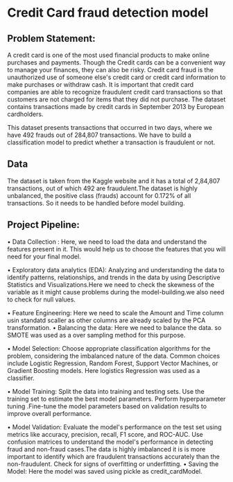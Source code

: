 # Credit Card fraud detection model


## Problem Statement:


A credit card is one of the most used financial products to make online purchases and payments. Though the Credit cards can be a convenient way to manage your finances, they can also be risky. Credit card fraud is the unauthorized use of someone else's credit card or credit card information to make purchases or withdraw cash.
It is important that credit card companies are able to recognize fraudulent credit card transactions so that customers are not charged for items that they did not purchase. The dataset contains transactions made by credit cards in September 2013 by European cardholders. 


This dataset presents transactions that occurred in two days, where we have 492 frauds out of 284,807 transactions. 
We have to build a classification model to predict whether a transaction is fraudulent or not.

## Data
The dataset is taken from the Kaggle website and it has a total of 2,84,807 transactions, out of which 492 are fraudulent.The dataset is highly unbalanced, the positive class (frauds) account for 0.172% of all transactions.
 So it needs to be handled before model building.

## Project Pipeline:
• Data Collection : Here, we need to load the data and understand the features present in it. This would help us to choose the features that you will need for your final model.

• Exploratory data analytics (EDA): Analyzing and understanding the data to identify patterns, relationships, and trends in the data by using Descriptive Statistics and Visualizations.Here we need to check the skewness of the variable as it might cause problems during the model-building.we also need to check for null values.

• Feature Engineering: Here we need to scale the Amount and Time column usin standatd scaller as other columns are already scaled by the PCA transformation. 
• Balancing the data: Here we need to balance the data. so SMOTE was used as a over sampling method for this purpose.

• Model Selection:
Choose appropriate classification algorithms for the problem, considering the imbalanced nature of the data. Common choices include Logistic Regression, Random Forest, Support Vector Machines, or Gradient Boosting models.
Here logistics Regression was used as a classifier.

• Model Training:
Split the data into training and testing sets.
Use the training set to estimate the best model parameters.
Perform hyperparameter tuning .Fine-tune the model parameters based on validation results to improve overall performance.

• Model Validation:
Evaluate the model's performance on the test set using metrics like accuracy, precision, recall, F1 score, and ROC-AUC.
Use confusion matrices to understand the model's performance in detecting fraud and non-fraud cases.The data is highly imbalanced it is is more important to identify which are fraudulent transactions accurately than the non-fraudulent.
Check for signs of overfitting or underfitting.
• Saving the Model:
Here the model was saved using pickle as credit_cardModel.

